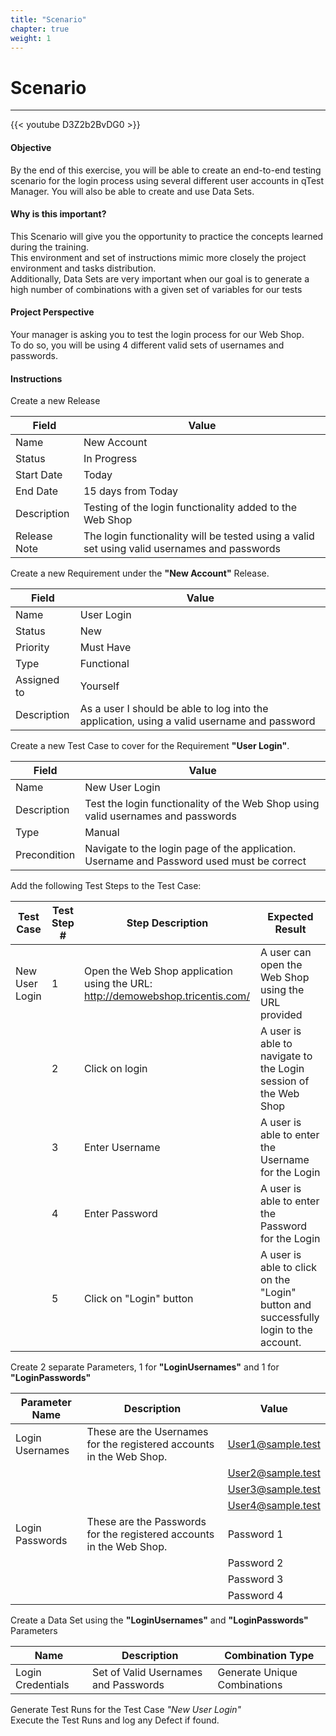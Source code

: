 ```yaml
---
title: "Scenario"
chapter: true
weight: 1
---
```



# Scenario   
----

{{< youtube D3Z2b2BvDG0 >}}

#### Objective
By the end of this exercise, you will be able to create an end-to-end testing scenario for the login process using several different user accounts in qTest Manager. You will also be able to create and use Data Sets.

#### Why is this important?
This Scenario will give you the opportunity to practice the concepts learned during the training.   
This environment and set of instructions mimic more closely the project environment and tasks distribution.   
Additionally, Data Sets are very important when our goal is to generate a high number of combinations with a given set of variables for our tests

#### Project Perspective
Your manager is asking you to test the login process for our Web Shop.   
To do so, you will be using 4 different valid sets of usernames and passwords.   

#### Instructions   

Create a new Release   

| Field | Value |
| ---- | ---- |
| Name | New Account |
| Status | In Progress |
| Start Date | Today |
| End Date | 15 days from Today |
| Description | Testing of the login functionality added to the Web Shop |
| Release Note | The login functionality will be tested using a valid set using valid usernames and passwords|   

Create a new Requirement under the **"New Account"** Release.   

| Field | Value |
| ---- | ---- |
| Name | User Login |
| Status | New |
| Priority | Must Have |
| Type | Functional | 
| Assigned to | Yourself |
| Description | As a user I should be able to log into the application, using a valid username and password|   

Create a new Test Case to cover for the Requirement **"User Login"**.   

| Field | Value |
| ---- | ---- |
| Name | New User Login |
| Description | Test the login functionality of the Web Shop using valid usernames and passwords |
| Type | Manual |
| Precondition | Navigate to the login page of the application.  Username and Password used must be correct |   

Add the following Test Steps to the Test Case:   

| Test Case | Test Step # | Step Description | Expected Result |
| ---- | ---- | ---- | ---- |
| New User Login | 1 | Open the Web Shop application using the URL: http://demowebshop.tricentis.com/ | A user can open the Web Shop using the URL provided |
|   | 2 | Click on login | A user is able to navigate to the Login session of the Web Shop |
|   | 3 | Enter Username | A user is able to enter the Username for the Login |
|   | 4 | Enter Password | A user is able to enter the Password for the Login |
|   | 5 | Click on "Login" button | A user is able to click on the "Login" button and successfully login to the account. |   

Create 2 separate Parameters, 1 for **"LoginUsernames"** and 1 for **"LoginPasswords"**   

| Parameter Name | Description | Value |
| ---- | ---- | ---- |
| Login Usernames | These are the Usernames for the registered accounts in the Web Shop. | User1@sample.test |
|   |   | User2@sample.test |
|   |   | User3@sample.test |
|   |   | User4@sample.test |
| Login Passwords | These are the Passwords for the registered accounts in the Web Shop. | Password 1 |
|   |   | Password 2 |
|   |   | Password 3 |
|   |   | Password 4 |   

Create a Data Set using the **"LoginUsernames"** and **"LoginPasswords"** Parameters   

| Name | Description | Combination Type |
|---- | ---- | ---- |
| Login Credentials | Set of Valid Usernames and Passwords | Generate Unique Combinations |   

Generate Test Runs for the Test Case *"New User Login"*   
Execute the Test Runs and log any Defect if found.
